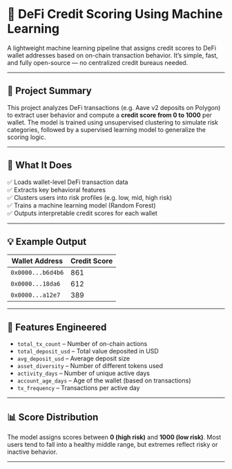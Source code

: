 # 🧾 DeFi Credit Scoring Using Machine Learning

A lightweight machine learning pipeline that assigns credit scores to DeFi wallet addresses based on on-chain transaction behavior. It’s simple, fast, and fully open-source — no centralized credit bureaus needed.

---

## 📌 Project Summary

This project analyzes DeFi transactions (e.g. Aave v2 deposits on Polygon) to extract user behavior and compute a **credit score from 0 to 1000** per wallet. The model is trained using unsupervised clustering to simulate risk categories, followed by a supervised learning model to generalize the scoring logic.

---

## 🚀 What It Does

✅ Loads wallet-level DeFi transaction data  
✅ Extracts key behavioral features  
✅ Clusters users into risk profiles (e.g. low, mid, high risk)  
✅ Trains a machine learning model (Random Forest)  
✅ Outputs interpretable credit scores for each wallet  

---

## 💡 Example Output

| Wallet Address                         | Credit Score |
|----------------------------------------|--------------|
| `0x0000...b6d4b6`                      | 861          |
| `0x0000...18da6`                       | 612          |
| `0x0000...a12e7`                       | 389          |

---

## 🧠 Features Engineered

- `total_tx_count` – Number of on-chain actions  
- `total_deposit_usd` – Total value deposited in USD  
- `avg_deposit_usd` – Average deposit size  
- `asset_diversity` – Number of different tokens used  
- `activity_days` – Number of unique active days  
- `account_age_days` – Age of the wallet (based on transactions)  
- `tx_frequency` – Transactions per active day  

---

## 📊 Score Distribution

The model assigns scores between **0 (high risk)** and **1000 (low risk)**. Most users tend to fall into a healthy middle range, but extremes reflect risky or inactive behavior.

---



